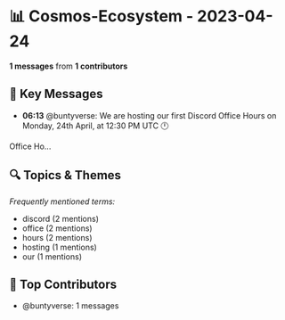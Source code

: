 # 📊 Cosmos-Ecosystem - 2023-04-24
**1 messages** from **1 contributors**

## 💬 Key Messages
- **06:13** @buntyverse: We are hosting our first Discord Office Hours on Monday, 24th April, at 12:30 PM UTC 🕛

Office Ho...

## 🔍 Topics & Themes
*Frequently mentioned terms:*
- discord (2 mentions)
- office (2 mentions)
- hours (2 mentions)
- hosting (1 mentions)
- our (1 mentions)

## 👥 Top Contributors
- @buntyverse: 1 messages